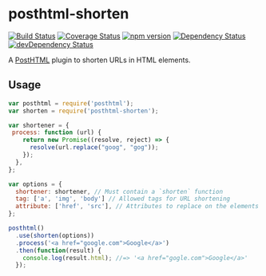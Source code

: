 # posthtml-shorten

[![Build Status](https://travis-ci.org/Rebelmail/posthtml-shorten.svg?branch=master)](https://travis-ci.org/Rebelmail/posthtml-shorten)
[![Coverage Status](https://coveralls.io/repos/github/Rebelmail/posthtml-shorten/badge.svg?branch=master)](https://coveralls.io/github/Rebelmail/posthtml-shorten?branch=master)
[![npm version](https://badge.fury.io/js/posthtml-shorten.svg)](https://badge.fury.io/js/posthtml-shorten)
[![Dependency Status](https://david-dm.org/Rebelmail/posthtml-shorten.svg)](https://david-dm.org/Rebelmail/posthtml-shorten)
[![devDependency Status](https://david-dm.org/Rebelmail/posthtml-shorten/dev-status.svg)](https://david-dm.org/Rebelmail/posthtml-shorten?type=dev)

A [PostHTML][1] plugin to shorten URLs in HTML elements.

## Usage

```js
var posthtml = require('posthtml');
var shorten = require('posthtml-shorten');

var shortener = {
 process: function (url) {
    return new Promise((resolve, reject) => {
      resolve(url.replace("goog", "gog"));
    });
  },
};

var options = {
  shortener: shortener, // Must contain a `shorten` function
  tag: ['a', 'img', 'body'] // Allowed tags for URL shortening
  attribute: ['href', 'src'], // Attributes to replace on the elements
};

posthtml()
  .use(shorten(options))
  .process('<a href="google.com">Google</a>')
  .then(function(result) {
    console.log(result.html); //=> '<a href="gogle.com">Google</a>'
  });
```

[1]: https://github.com/posthtml/posthtml
